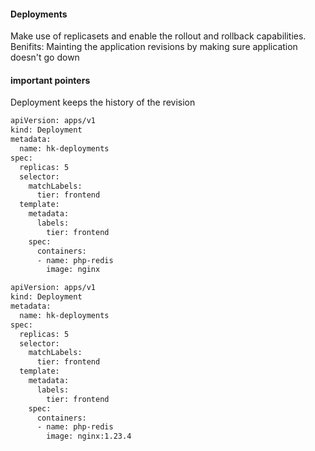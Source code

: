 #### Deployments

Make use of replicasets and enable the rollout and rollback capabilities.
Benifits:
  Mainting the application revisions by making sure application doesn't go down

#### important pointers
Deployment keeps the history of the revision

```sh
apiVersion: apps/v1
kind: Deployment
metadata:
  name: hk-deployments
spec:
  replicas: 5
  selector:
    matchLabels:
      tier: frontend
  template:
    metadata:
      labels:
        tier: frontend
    spec:
      containers:
      - name: php-redis
        image: nginx
```

```sh
apiVersion: apps/v1
kind: Deployment
metadata:
  name: hk-deployments
spec:
  replicas: 5
  selector:
    matchLabels:
      tier: frontend
  template:
    metadata:
      labels:
        tier: frontend
    spec:
      containers:
      - name: php-redis
        image: nginx:1.23.4
```


